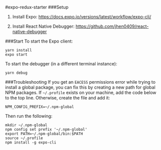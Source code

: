 #expo-redux-starter
###Setup

1. Install Expo:
https://docs.expo.io/versions/latest/workflow/expo-cli/

2. Install React Native Debugger:
https://github.com/jhen0409/react-native-debugger

###Start
To start the Expo client:
```
yarn install
expo start
```
To start the debugger (in a different terminal instance):
```
yarn debug
```

###Troubleshooting
If you get an `EACESS` permissions error while trying to install a global package, you can fix this by creating a new path for global NPM packages. If `~/.profile` exists on your machine, add the code below to the top line. Otherwise, create the file and add it:
```
NPM_CONFIG_PREFIX=~/.npm-global
```
Then run the following:
```
mkdir ~/.npm-global
npm config set prefix '~/.npm-global'
export PATH=~/.npm-global/bin:$PATH
source ~/.profile
npm install -g expo-cli
```
